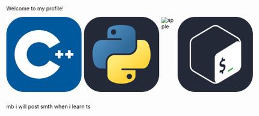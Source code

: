 #
Welcome to my profile!
<div style="display: flex; gap: 6px;">
  <img src="https://github.com/tandpfun/skill-icons/blob/main/icons/CPP.svg" alt="cpp" width="200">
  <img src="https://github.com/tandpfun/skill-icons/blob/main/icons/Python-Dark.svg" alt="python" width="200">
  <img src="https://github.com/tandpfun/skill-icons/blob/main/icons/Apple-Dark.svg" alt="apple" width="200">
  <img src="https://github.com/tandpfun/skill-icons/blob/main/icons/Bash-Dark.svg" alt="bash" width="200">
</div>

##
mb i will post smth when i learn ts